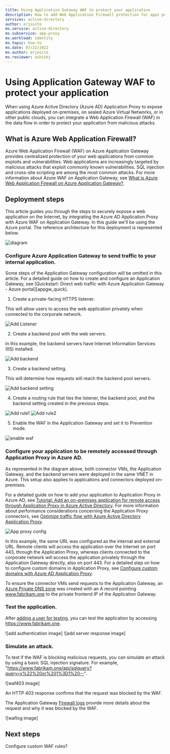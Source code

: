 ```yaml
---
title: Using Application Gateway WAF to protect your application
description: How to add Web Application Firewall protection for apps published with Azure Active Directory Application Proxy.
services: active-directory
author: erjosito
ms.service: active-directory
ms.subservice: app-proxy
ms.workload: identity
ms.topic: how-to
ms.date: 07/22/2022
ms.author: erjosito
ms.reviewer: ashishj
---
```


# Using Application Gateway WAF to protect your application

When using Azure Active Directory (Azure AD) Application Proxy to expose applications deployed on-premises, on sealed Azure Virtual Networks, or in other public clouds, you can integrate a Web Application Firewall (WAF) in the data flow in order to protect your application from malicious attacks.

## What is Azure Web Application Firewall?

Azure Web Application Firewall (WAF) on Azure Application Gateway provides centralized protection of your web applications from common exploits and vulnerabilities. Web applications are increasingly targeted by malicious attacks that exploit commonly known vulnerabilities. SQL injection and cross-site scripting are among the most common attacks. For more information about Azure WAF on Application Gateway, see [What is Azure Web Application Firewall on Azure Application Gateway?][waf-overview].

## Deployment steps

This article guides you through the steps to securely expose a web application on the Internet, by integrating the Azure AD Application Proxy with Azure WAF on Application Gateway. In this guide we'll be using the Azure portal. The reference architecture for this deployment is represented below.   

![diagram](./media/application-proxy-waf/appproxy-waf.png)

### Configure Azure Application Gateway to send traffic to your internal application.

Some steps of the Application Gateway configuration will be omitted in this article. For a detailed guide on how to create and configure an Application Gateway, see [Quickstart: Direct web traffic with Azure Application Gateway - Azure portal][appgw_quick].

1. Create a private-facing HTTPS listener.

This will allow users to access the web application privately when connected to the corporate network.

![Add Listener](./media/application-proxy-waf/appgw_listener.png)

2. Create a backend pool with the web servers.

In this example, the backend servers have Internet Information Services (IIS) installed. 

![Add backend](./media/application-proxy-waf/appgw_backend.png)

3. Create a backend setting. 

This will determine how requests will reach the backend pool servers.

![Add backend setting](./media/application-proxy-waf/appgw_backendsettings.png)
 
 4. Create a routing rule that ties the listener, the backend pool, and the backend setting created in the previous steps.
 
 ![Add rule1](./media/application-proxy-waf/appgw_addrule1.png)
 ![Add rule2](./media/application-proxy-waf/appgw_addrule2.png)
 
 5. Enable the WAF in the Application Gateway and set it to Prevention mode.
 
 ![enable waf](./media/application-proxy-waf/appgw_enablewaf.png)
 
 ### Configure your application to be remotely accessed through Application Proxy in Azure AD.
 
As represented in the diagram above, both connector VMs, the Application Gateway, and the backend servers were deployed in the same VNET in Azure. This setup also applies to applications and connectors deployed on-premises. 

For a detailed guide on how to add your application to Application Proxy in Azure AD, see [Tutorial: Add an on-premises application for remote access through Application Proxy in Azure Active Directory][appproxy-add-app]. For more information about performance considerations concerning the Application Proxy connectors, see [Optimize traffic flow with Azure Active Directory Application Proxy][appproxy-optimize]. 
 
![App proxy config](./media/application-proxy-waf/appproxyconfig.png)

In this example, the same URL was configured as the internal and external URL. Remote clients will access the application over the Internet on port 443, through the Application Proxy, whereas clients connected to the corporate network will access the application privately through the Application Gateway directly, also on port 443. For a detailed step on how to configure custom domains in Application Proxy, see [Configure custom domains with Azure AD Application Proxy][appproxy-custom-domain].

To ensure the connector VMs send requests to the Application Gateway, an [Azure Private DNS zone][private-dns] was created with an A record pointing www.fabrikam.one to the private frontend IP of the Application Gateway.

### Test the application.

After [adding a user for testing][appproxy-add-user], you can test the application by accessing https://www.fabrikam.one.

![add authentication image]
![add server response image]

### Simulate an attack.

To test if the WAF is blocking malicious requests, you can simulate an attack by using a basic SQL injection signature. For example, "https://www.fabrikam.one/api/sqlquery?query=x%22%20or%201%3D1%20--".

![waf403 image]

An HTTP 403 response confirms that the request was blocked by the WAF.

The Application Gateway [Firewall logs][waf-logs] provide more details about the request and why it was blocked by the WAF.

![waflog image]

## Next steps

Configure custom WAF rules?

[appgw-quick]: /azure/application-gateway/quick-create-portal
[waf-overview]: /azure/web-application-firewall/ag/ag-overview
[waf-create]: /azure/web-application-firewall/ag/application-gateway-web-application-firewall-portal
[waf-logs]: /azure/application-gateway/application-gateway-diagnostics#firewall-log
[appproxy-create]: /azure/active-directory/app-proxy/application-proxy-add-on-premises-application
[appproxy-add-app]: /azure/active-directory/app-proxy/application-proxy-add-on-premises-application
[appproxy-add-user]: /azure/active-directory/app-proxy/application-proxy-add-on-premises-application#add-a-user-for-testing
[appproxy-custom-domain]: /azure/active-directory/app-proxy/application-proxy-configure-custom-domain
[appproxy-optimize]: /azure/active-directory/app-proxy/application-proxy-network-topology
[private-dns]: /azure/dns/private-dns-getstarted-portal
